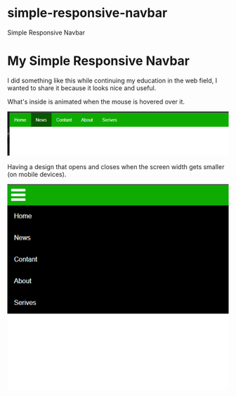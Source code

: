 # simple-responsive-navbar
Simple Responsive Navbar

<h1>My Simple Responsive Navbar</h1>

<p>I did something like this while continuing my education in the web field, I wanted to share it because it looks nice and useful.</p>

<p>What's inside is animated when the mouse is hovered over it.<p>
<img src="img-1.png">


<p>Having a design that opens and closes when the screen width gets smaller (on mobile devices).</p>
<img src="img-2.png">
